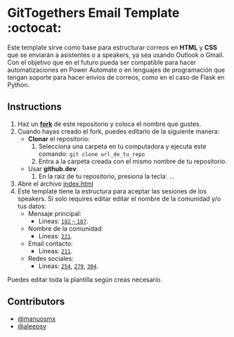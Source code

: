 # GitTogethers Email Template :octocat:
Este template sirve como base para estructurar correos en **HTML** y **CSS** que se enviarán a asistentes o a speakers, ya sea usando Outlook o Gmail. Con el objetivo que en el futuro pueda ser compatible para hacer automatizaciones en Power Automate o en lenguajes de programación que tengan soporte para hacer envíos de correos, como en el caso de Flask en Python. 

## Instructions
1. Haz un [**fork**](https://github.com/ManuOSMx/GitTogether-cdmx-email-template/fork) de este repositorio y coloca el nombre que gustes.
2. Cuando hayas creado el fork, puedes editarlo de la siguiente manera:
   - **Clonar** el repositorio:
     1. Selecciona una carpeta en tu computadora y ejecuta este comando: `git clone url_de_tu_repo`
     2. Entra a la carpeta creada con el mismo nombre de tu repositorio.
   - Usar **github.dev**:
     1. En la raíz de tu repositorio, presiona la tecla:  `.`.
3. Abre el archivo [index.html](./index.html)
4. Este template tiene la estructura para aceptar las sesiones de los speakers. Si solo requires editar editar el nombre de la comunidad y/o tus datos:
   - Mensaje principal:
     - Lineas: [`182` - `187`](https://github.com/ManuOSMx/GitTogether-cdmx-email-template/blob/main/index.html#L182-L187).
   - Nombre de la comunidad:
     - Lineas: [`221`](https://github.com/ManuOSMx/GitTogether-cdmx-email-template/blob/main/index.html#L221).
   - Email contacto:
     - Lineas: [`211`](https://github.com/ManuOSMx/GitTogether-cdmx-email-template/blob/main/index.html#L211).
   - Redes sociales: 
     - Lineas: [`254`](https://github.com/ManuOSMx/GitTogether-cdmx-email-template/blob/main/index.html#L254), [`279`](https://github.com/ManuOSMx/GitTogether-cdmx-email-template/blob/main/index.html#L279), [`304`](https://github.com/ManuOSMx/GitTogether-cdmx-email-template/blob/main/index.html#L304).

Puedes editar toda la plantilla según creas necesario.

## Contributors
- [@manuosmx](https://github.com/manuosmx)
- [@aleepsy](https://github.com/aleepsy)

